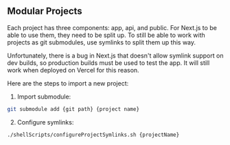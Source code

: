 ## Modular Projects
Each project has three components: app, api, and public. For Next.js to be able to use them, they need to be split up. To still be able to work with projects as git submodules, use symlinks to split them up this way.

Unfortunately, there is a bug in Next.js that doesn't allow symlink support on dev builds, so production builds must be used to test the app. It will still work when deployed on Vercel for this reason.

Here are the steps to import a new project:

1. Import submodule:

```bash
git submodule add {git path} {project name}
```

2. Configure symlinks:
```bash
./shellScripts/configureProjectSymlinks.sh {projectName}
```